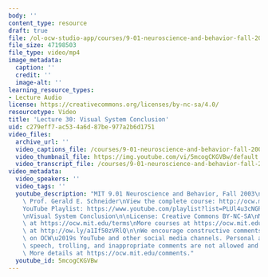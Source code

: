 ```yaml
---
body: ''
content_type: resource
draft: true
file: /ol-ocw-studio-app/courses/9-01-neuroscience-and-behavior-fall-2003/mit9_01f03_lec30_360p_16_9.mp4
file_size: 47198503
file_type: video/mp4
image_metadata:
  caption: ''
  credit: ''
  image-alt: ''
learning_resource_types:
- Lecture Audio
license: https://creativecommons.org/licenses/by-nc-sa/4.0/
resourcetype: Video
title: 'Lecture 30: Visual System Conclusion'
uid: c279eff7-ac53-4a6d-87be-977a2b6d1751
video_files:
  archive_url: ''
  video_captions_file: /courses/9-01-neuroscience-and-behavior-fall-2003/1ALNi3PIqTNzp46ElWZTKqjZaPkHGMAwB_transcript.webvtt
  video_thumbnail_file: https://img.youtube.com/vi/5mcogCKGVBw/default.jpg
  video_transcript_file: /courses/9-01-neuroscience-and-behavior-fall-2003/1ALNi3PIqTNzp46ElWZTKqjZaPkHGMAwB_transcript.pdf
video_metadata:
  video_speakers: ''
  video_tags: ''
  youtube_description: "MIT 9.01 Neuroscience and Behavior, Fall 2003\nInstructor:\
    \ Prof. Gerald E. Schneider\nView the complete course: http://ocw.mit.edu/courses/brain-and-cognitive-sciences/9-01-neuroscience-and-behavior-fall-2003\n\
    YouTube Playlist: https://www.youtube.com/playlist?list=PLUl4u3cNGP63U7FmbKD9KClb-94dyPJim\n\
    \nVisual System Conclusion\n\nLicense: Creative Commons BY-NC-SA\nMore information\
    \ at https://ocw.mit.edu/terms\nMore courses at https://ocw.mit.edu\nSupport OCW\
    \ at http://ow.ly/a1If50zVRlQ\n\nWe encourage constructive comments and discussion\
    \ on OCW\u2019s YouTube and other social media channels. Personal attacks, hate\
    \ speech, trolling, and inappropriate comments are not allowed and may be removed.\
    \ More details at https://ocw.mit.edu/comments."
  youtube_id: 5mcogCKGVBw
---
```

